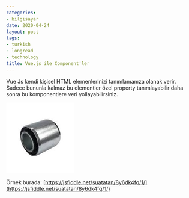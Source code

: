 ```yaml
---
categories:
- bilgisayar
date: 2020-04-24
layout: post
tags:
- turkish
- longread
- technology
title: Vue.js ile Component'ler
---
```


Vue Js kendi kişisel HTML elemenlerinizi tanımlamanıza olanak verir. Sadece bununla kalmaz bu elementler özel property tanımlayabilir daha sonra bu komponentlere veri yollayabilirsiniz.

![](/images/image-3.png)

Örnek burada: [https://jsfiddle.net/suatatan/8y6dk4fq/1/](https://jsfiddle.net/suatatan/8y6dk4fq/1/)
